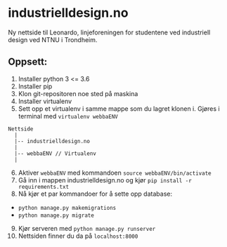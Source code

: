 # industrielldesign.no
Ny nettside til Leonardo, linjeforeningen for studentene ved industriell design ved NTNU i Trondheim.

## Oppsett:

1. Installer python 3 <= 3.6
2. Installer pip
3. Klon git-repositoren noe sted på maskina
4. Installer virtualenv
5. Sett opp et virtualenv i samme mappe som du lagret klonen i. Gjøres i terminal med `virtualenv webbaENV`
```
Nettside
  |
  |-- industrielldesign.no
  |
  |-- webbaENV // Virtualenv
  |
```
6. Aktiver `webbaENV` med kommandoen `source webbaENV/bin/activate`
7. Gå inn i mappen industrielldesign.no og kjør `pip install -r requirements.txt`
8. Nå kjør et par kommandoer for å sette opp database:
  - `python manage.py makemigrations`
  - `python manage.py migrate`
9. Kjør serveren med `python manage.py runserver`
10. Nettsiden finner du da på `localhost:8000`
